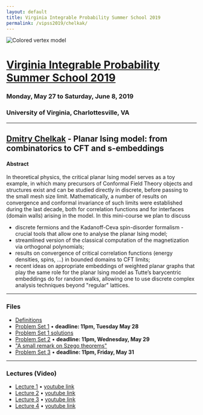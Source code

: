 ```yaml
---
layout: default
title: Virginia Integrable Probability Summer School 2019
permalink: /vipss2019/chelkak/
---
```


<img src="{{site.url}}/img/color-vertex.jpg" style="max-width:100%" alt="Colored vertex model">

# <a href="{{site.url}}/vipss2019/">Virginia Integrable Probability Summer School 2019</a>

### Monday, May 27 to Saturday, June 8, 2019

### University of Virginia, Charlottesville, VA

---

## <a href="http://www.pdmi.ras.ru/~dchelkak/index_en.html">Dmitry Chelkak</a> - Planar Ising model: from combinatorics to CFT and s-embeddings

#### Abstract

In theoretical physics, the critical planar Ising model serves as a toy example, in which many precursors of Conformal Field Theory objects and structures exist and can be studied directly in discrete, before passing to the small mesh size limit. Mathematically, a number of results on convergence and conformal invariance of such limits were established during the last decade, both for correlation functions and for interfaces (domain walls) arising in the model. In this mini-course we plan to discuss

<ul>
<li> discrete fermions and the Kadanoff-Ceva spin-disorder formalism - crucial tools that allow one to analyse the planar Ising model;</li>
<li> streamlined version of the classical computation of the magnetization via orthogonal polynomials; </li>
<li> results on convergence of critical correlation functions (energy densities, spins, ...) in bounded domains to CFT limits;</li>
<li> recent ideas on appropriate embeddings of weighted planar graphs that play the same role for the planar Ising model as Tutte’s barycentric embeddings do for random walks, allowing one to use discrete complex analysis techniques beyond "regular" lattices.</li>
</ul>

---

### Files

- [Definitions]({{site.url}}/vipss2019/chelkak/Def_VA2019_1.pdf)
- [Problem Set 1]({{site.url}}/vipss2019/chelkak/IsingVirginia_TA1.pdf) &bull; **deadline: 11pm, Tuesday May 28**
- [Problem Set 1 solutions]({{site.url}}/vipss2019/chelkak/solutionTA1.pdf) 
- [Problem Set 2]({{site.url}}/vipss2019/chelkak/IsingVirginia_TA2.pdf) &bull; **deadline: 11pm, Wednesday, May 29**
- ["A small remark on Szego theorems"]({{site.url}}/vipss2019/chelkak/remark_on_OPUS.pdf)
- [Problem Set 3]({{site.url}}/vipss2019/chelkak/IsingVirginia_TA3.pdf) &bull; **deadline: 11pm, Friday, May 31**


--- 

### Lectures (Video)

- [Lecture 1](http://vipss19-lect.s3-website-us-east-1.amazonaws.com/Chelkak-1.mp4) &bull; [youtube link](https://youtu.be/kRBREbwmFY4)
- [Lecture 2](http://vipss19-lect.s3-website-us-east-1.amazonaws.com/Chelkak-2.mp4) &bull; [youtube link](https://youtu.be/xvjsHEtCXQM)
- [Lecture 3](http://vipss19-lect.s3-website-us-east-1.amazonaws.com/Chelkak-3.mp4) &bull; [youtube link](https://youtu.be/2fR18JJIKEI)
- [Lecture 4](http://vipss19-lect.s3-website-us-east-1.amazonaws.com/Chelkak-4.mp4) &bull; [youtube link](https://youtu.be/K9l2U2Svkv4)
